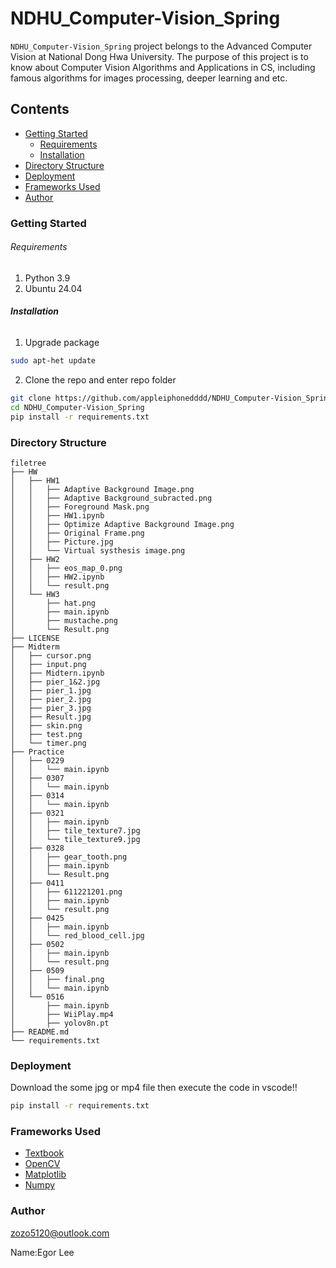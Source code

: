 # NDHU_Computer-Vision_Spring

`NDHU_Computer-Vision_Spring` project belongs to the Advanced Computer Vision at National Dong Hwa University. The purpose of this project is to know about Computer Vision Algorithms and Applications in CS, including famous algorithms for images processing, deeper learning and etc.

## Contents

- [Getting Started](#Getting-Started)
  - [Requirements](#Requirements)
  - [Installation](#Installation)
- [Directory Structure](#Directory-Structure)
- [Deployment](#Deployment)
- [Frameworks Used](#Frameworks-Used)
- [Author](#Author)

### Getting Started

###### Requirements

1. Python 3.9
2. Ubuntu 24.04

###### **Installation**

1. Upgrade package

```sh
sudo apt-het update
```

2. Clone the repo and enter repo folder

```sh
git clone https://github.com/appleiphonedddd/NDHU_Computer-Vision_Spring.git
cd NDHU_Computer-Vision_Spring
pip install -r requirements.txt
```

### Directory Structure

```
filetree 
├── HW
│   ├── HW1
│   │   ├── Adaptive Background Image.png
│   │   ├── Adaptive Background_subracted.png
│   │   ├── Foreground Mask.png
│   │   ├── HW1.ipynb
│   │   ├── Optimize Adaptive Background Image.png
│   │   ├── Original Frame.png
│   │   ├── Picture.jpg
│   │   └── Virtual systhesis image.png
│   ├── HW2
│   │   ├── eos_map_0.png
│   │   ├── HW2.ipynb
│   │   └── result.png
│   └── HW3
│       ├── hat.png
│       ├── main.ipynb
│       ├── mustache.png
│       └── Result.png
├── LICENSE
├── Midterm
│   ├── cursor.png
│   ├── input.png
│   ├── Midtern.ipynb
│   ├── pier_1&2.jpg
│   ├── pier_1.jpg
│   ├── pier_2.jpg
│   ├── pier_3.jpg
│   ├── Result.jpg
│   ├── skin.png
│   ├── test.png
│   └── timer.png
├── Practice
│   ├── 0229
│   │   └── main.ipynb
│   ├── 0307
│   │   └── main.ipynb
│   ├── 0314
│   │   └── main.ipynb
│   ├── 0321
│   │   ├── main.ipynb
│   │   ├── tile_texture7.jpg
│   │   └── tile_texture9.jpg
│   ├── 0328
│   │   ├── gear_tooth.png
│   │   ├── main.ipynb
│   │   └── Result.png
│   ├── 0411
│   │   ├── 611221201.png
│   │   ├── main.ipynb
│   │   └── result.png
│   ├── 0425
│   │   ├── main.ipynb
│   │   └── red_blood_cell.jpg
│   ├── 0502
│   │   ├── main.ipynb
│   │   └── result.png
│   ├── 0509
│   │   ├── final.png
│   │   └── main.ipynb
│   └── 0516
│       ├── main.ipynb
│       ├── WiiPlay.mp4
│       ├── yolov8n.pt
├── README.md
└── requirements.txt
```

### Deployment

Download the some jpg or mp4 file then execute the code in vscode!!

```sh
pip install -r requirements.txt
```

### Frameworks Used

- [Textbook](https://szeliski.org/Book/)
- [OpenCV](https://opencv.org/)
- [Matplotlib](https://matplotlib.org/stable/)
- [Numpy](https://numpy.org/)

### Author

zozo5120@outlook.com

Name:Egor Lee
